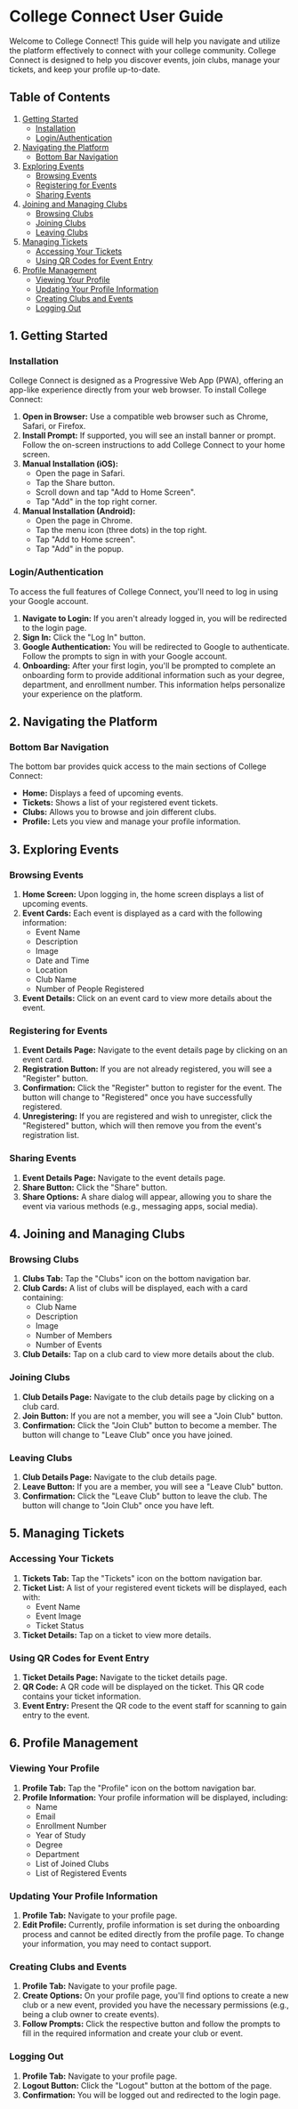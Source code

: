 # College Connect User Guide

Welcome to College Connect! This guide will help you navigate and utilize the platform effectively to connect with your college community. College Connect is designed to help you discover events, join clubs, manage your tickets, and keep your profile up-to-date.

## Table of Contents

1.  [Getting Started](#getting-started)
    *   [Installation](#installation)
    *   [Login/Authentication](#loginauthentication)
2.  [Navigating the Platform](#navigating-the-platform)
    *   [Bottom Bar Navigation](#bottom-bar-navigation)
3.  [Exploring Events](#exploring-events)
    *   [Browsing Events](#browsing-events)
    *   [Registering for Events](#registering-for-events)
    *   [Sharing Events](#sharing-events)
4.  [Joining and Managing Clubs](#joining-and-managing-clubs)
    *   [Browsing Clubs](#browsing-clubs)
    *   [Joining Clubs](#joining-clubs)
    *   [Leaving Clubs](#leaving-clubs)
5.  [Managing Tickets](#managing-tickets)
    *   [Accessing Your Tickets](#accessing-your-tickets)
    *   [Using QR Codes for Event Entry](#using-qr-codes-for-event-entry)
6.  [Profile Management](#profile-management)
    *   [Viewing Your Profile](#viewing-your-profile)
    *   [Updating Your Profile Information](#updating-your-profile-information)
    *   [Creating Clubs and Events](#creating-clubs-and-events)
    *   [Logging Out](#logging-out)

## 1. Getting Started

### Installation

College Connect is designed as a Progressive Web App (PWA), offering an app-like experience directly from your web browser. To install College Connect:

1.  **Open in Browser:** Use a compatible web browser such as Chrome, Safari, or Firefox.
2.  **Install Prompt:** If supported, you will see an install banner or prompt. Follow the on-screen instructions to add College Connect to your home screen.
3.  **Manual Installation (iOS):**
    *   Open the page in Safari.
    *   Tap the Share button.
    *   Scroll down and tap "Add to Home Screen".
    *   Tap "Add" in the top right corner.
4.  **Manual Installation (Android):**
    *   Open the page in Chrome.
    *   Tap the menu icon (three dots) in the top right.
    *   Tap "Add to Home screen".
    *   Tap "Add" in the popup.

### Login/Authentication

To access the full features of College Connect, you'll need to log in using your Google account.

1.  **Navigate to Login:** If you aren't already logged in, you will be redirected to the login page.
2.  **Sign In:** Click the "Log In" button.
3.  **Google Authentication:** You will be redirected to Google to authenticate. Follow the prompts to sign in with your Google account.
4.  **Onboarding:** After your first login, you'll be prompted to complete an onboarding form to provide additional information such as your degree, department, and enrollment number. This information helps personalize your experience on the platform.

## 2. Navigating the Platform

### Bottom Bar Navigation

The bottom bar provides quick access to the main sections of College Connect:

*   **Home:** Displays a feed of upcoming events.
*   **Tickets:** Shows a list of your registered event tickets.
*   **Clubs:** Allows you to browse and join different clubs.
*   **Profile:** Lets you view and manage your profile information.

## 3. Exploring Events

### Browsing Events

1.  **Home Screen:** Upon logging in, the home screen displays a list of upcoming events.
2.  **Event Cards:** Each event is displayed as a card with the following information:
    *   Event Name
    *   Description
    *   Image
    *   Date and Time
    *   Location
    *   Club Name
    *   Number of People Registered
3.  **Event Details:** Click on an event card to view more details about the event.

### Registering for Events

1.  **Event Details Page:** Navigate to the event details page by clicking on an event card.
2.  **Registration Button:** If you are not already registered, you will see a "Register" button.
3.  **Confirmation:** Click the "Register" button to register for the event. The button will change to "Registered" once you have successfully registered.
4.  **Unregistering:** If you are registered and wish to unregister, click the "Registered" button, which will then remove you from the event's registration list.

### Sharing Events

1.  **Event Details Page:** Navigate to the event details page.
2.  **Share Button:** Click the "Share" button.
3.  **Share Options:** A share dialog will appear, allowing you to share the event via various methods (e.g., messaging apps, social media).

## 4. Joining and Managing Clubs

### Browsing Clubs

1.  **Clubs Tab:** Tap the "Clubs" icon on the bottom navigation bar.
2.  **Club Cards:** A list of clubs will be displayed, each with a card containing:
    *   Club Name
    *   Description
    *   Image
    *   Number of Members
    *   Number of Events
3.  **Club Details:** Tap on a club card to view more details about the club.

### Joining Clubs

1.  **Club Details Page:** Navigate to the club details page by clicking on a club card.
2.  **Join Button:** If you are not a member, you will see a "Join Club" button.
3.  **Confirmation:** Click the "Join Club" button to become a member. The button will change to "Leave Club" once you have joined.

### Leaving Clubs

1.  **Club Details Page:** Navigate to the club details page.
2.  **Leave Button:** If you are a member, you will see a "Leave Club" button.
3.  **Confirmation:** Click the "Leave Club" button to leave the club. The button will change to "Join Club" once you have left.

## 5. Managing Tickets

### Accessing Your Tickets

1.  **Tickets Tab:** Tap the "Tickets" icon on the bottom navigation bar.
2.  **Ticket List:** A list of your registered event tickets will be displayed, each with:
    *   Event Name
    *   Event Image
    *   Ticket Status
3.  **Ticket Details:** Tap on a ticket to view more details.

### Using QR Codes for Event Entry

1.  **Ticket Details Page:** Navigate to the ticket details page.
2.  **QR Code:** A QR code will be displayed on the ticket. This QR code contains your ticket information.
3.  **Event Entry:** Present the QR code to the event staff for scanning to gain entry to the event.

## 6. Profile Management

### Viewing Your Profile

1.  **Profile Tab:** Tap the "Profile" icon on the bottom navigation bar.
2.  **Profile Information:** Your profile information will be displayed, including:
    *   Name
    *   Email
    *   Enrollment Number
    *   Year of Study
    *   Degree
    *   Department
    *   List of Joined Clubs
    *   List of Registered Events

### Updating Your Profile Information

1.  **Profile Tab:** Navigate to your profile page.
2.  **Edit Profile:** Currently, profile information is set during the onboarding process and cannot be edited directly from the profile page. To change your information, you may need to contact support.

### Creating Clubs and Events

1.  **Profile Tab:** Navigate to your profile page.
2.  **Create Options:** On your profile page, you'll find options to create a new club or a new event, provided you have the necessary permissions (e.g., being a club owner to create events).
3.  **Follow Prompts:** Click the respective button and follow the prompts to fill in the required information and create your club or event.

### Logging Out

1.  **Profile Tab:** Navigate to your profile page.
2.  **Logout Button:** Click the "Logout" button at the bottom of the page.
3.  **Confirmation:** You will be logged out and redirected to the login page.
